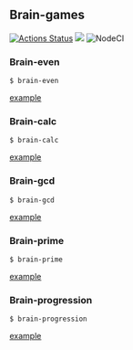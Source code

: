 ## Brain-games
[![Actions Status](https://github.com/spolozova/frontend-project-lvl1/workflows/hexlet-check/badge.svg)](https://github.com/spolozova/frontend-project-lvl1/actions)
<a href="https://codeclimate.com/github/spolozova/frontend-project-lvl1/maintainability"><img src="https://api.codeclimate.com/v1/badges/38b6109f85fe7171c33c/maintainability" /></a>
![NodeCI](https://github.com/spolozova/frontend-project-lvl1/workflows/NodeCI/badge.svg)

### Brain-even
```
$ brain-even
```
[example](https://asciinema.org/a/381366)

### Brain-calc
```
$ brain-calc
```
[example](https://asciinema.org/a/381467)

### Brain-gcd
```
$ brain-gcd
```
[example](https://asciinema.org/a/382246)

### Brain-prime
```
$ brain-prime
```
[example](https://asciinema.org/a/382346)

### Brain-progression
```
$ brain-progression
```
[example](https://asciinema.org/a/382357)
